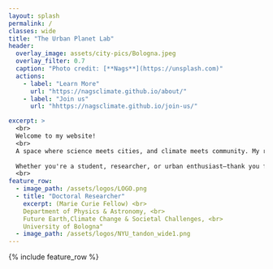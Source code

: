 ```yaml
---
layout: splash
permalink: /
classes: wide
title: "The Urban Planet Lab"
header:
  overlay_image: assets/city-pics/Bologna.jpeg
  overlay_filter: 0.7
  caption: "Photo credit: [**Nags**](https://unsplash.com)"
  actions:
    - label: "Learn More"
      url: "https://nagsclimate.github.io/about/"
    - label: "Join us"
      url: "hhttps://nagsclimate.github.io/join-us/"

excerpt: >
  <br>
  Welcome to my website!
  <br>
  A space where science meets cities, and climate meets community. My research explores how urban environments interact with extreme weather, using tools like Numerical weather modeling, remote sensing, and data science. I focus on understanding and addressing challenges like urban heat, flooding, and climate inequality to help build more resilient and just cities.
  
  Whether you're a student, researcher, or urban enthusiast—thank you for visiting. I hope you find insights here that inspire collaboration and action.
  <br>
feature_row:
  - image_path: /assets/logos/LOGO.png
  - title: "Doctoral Researcher"
    excerpt: (Marie Curie Fellow) <br>
    Department of Physics & Astronomy, <br>
    Future Earth,Climate Change & Societal Challenges, <br>
    University of Bologna​"
  - image_path: /assets/logos/NYU_tandon_wide1.png
---
```



{% include feature_row %}


<!--
### Prof. Anamika Shreevastava
Assistant Professor

Dept. of Mechanical & Aerospace Engineering, <br>
and Center for Urban Science and Progress, <br>
Tandon School of Engineering, <br>
New York University​

370 Jay Street, 13th Floor, <br>
Brooklyn, NY 11201
url: "https://engineering.nyu.edu/faculty/anamika-shreevastava"
btn_class: "btn--secondary"
btn_label: "Link to New York University profile"

<!--
- image_path: /assets/images/Networks.jpg
  alt: "Projects"
  title: "Other Projects"
  excerpt: "Assorted collection of some of my scholarly projects that aren't published"
  url: "/projects/"
  btn_class: "btn--primary"
  btn_label: "Projects"
- image_path: /assets/images/Stat_Wars.png
  alt: "Resources"
  title: "Resources"
  excerpt: "Dive in for links to useful tools and online documents that I have curated over the years"
  url: "/resources/"
  btn_class: "btn--primary"
  btn_label: "Resources"
  -->
